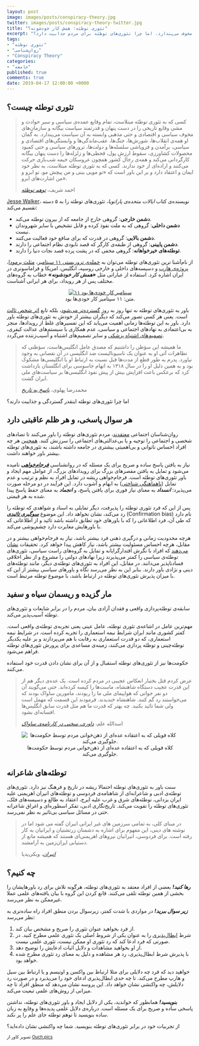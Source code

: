 ```yaml
---
layout: post
image: images/posts/conspiracy-theory.jpg
twitter: images/posts/conspiracy-theory-twitter.jpg
title: "تئوری توطئه؛ همش کار خودشونه؟"
excerpt: "تئوری توطئه علت تمام وقایع را توطئه‌ی دست‌های پنهان و سازمان‌های مخوف می‌پندارد. اما چرا تئوری‌های توطئه برای مردم جذابیت دارد؟"
tags:
- "تئوری توطئه"
- "روان‌شناسی"
- "Conspiracy Theory"
categories:
- "جامعه"
published: true
comments: true
date: 2019-04-17 12:00:00 +0000
---
```


## تئوری توطئه چیست؟

<blockquote class="blockquote">
  <p class="mb-0">کسی که به تئوری توطئه مبتلاست، تمام وقایع عمده‌ی سیاسی و سیر حوادث و مشی وقایع تاریخی را در دست پنهان و قدرتمند سیاست بیگانه و سازمان‌های مخوف سیاسی و اقتصادی و حتی مذهبی وابسته به آن سیاست می‌پندارد. به گمان او همه‌ی انقلاب‌ها، شورش‌ها، جنگ‌ها، عقب‌ماندگی‌ها و وابستگی‌های اقتصادی و سیاسی، برآمدن و فروپاشی سلسله‌ها و دولت‌ها، ترورهای سیاسی و حتی کمبود محصولات کشاورزی، سقوط ارزش پول، قحطی‌ها و زلزله‌ها را دست پنهان بیگانه کارگردانی می‌کند و همه‌ی رجال کشور همچون عروسکان خیمه شب‌بازی حرکت می‌کنند و اراده‌ای از خود ندارند. کسی که به تئوری توطئه مبتلاست، به نظر خود ایمان و اعتقاد دارد و بر این باور است که «تو مویی بینی و من پیچش مو، تو ابرو و من اشارت‌های ابرو».</p>
  <footer class="blockquote-footer">احمد شریف، <cite title="Source Title"><a href="https://www.noormags.ir/view/fa/articlepage/320205" title="توهم توطئه" rel="nofollow" target="_blank">توهم توطئه</a></cite></footer>
</blockquote>

<a href="https://en.wikipedia.org/wiki/Jesse_Walker" title="Jesse Walker" rel="nofollow" target="_blank">Jesse Walker</a>، نویسنده‌ی کتاب _ایالات متحده‌ی پارانویا_، تئوری‌های توطئه را به ۵ دسته تقسیم می‌کند:
<ul>
  <li><strong>دشمن خارجی</strong>: گروهی خارج از جامعه که از بیرون توطئه می‌کند.</li>
  <li><strong>دشمن داخلی</strong>: گروهی که به ملت نفوذ کرده و قابل تشخیص با سایر شهروندان نیست.</li>
  <li><strong>دشمن بالایی</strong>: گروهی در قدرت که برای منافع خود فعالیت می‌کنند.</li>
  <li><strong>دشمن پایینی</strong>: گروهی از طبقه‌ی کارگر که قصد نابودی نظام اجتماعی را دارند.</li>
  <li><strong>توطئه‌های خیرخواهانه</strong>: گروهی مخفی که در پشت پرده قصد نجات دنیا را دارند.</li>
</ul>

از نام‌آشنا ترین تئوری‌های توطئه می‌توان به <a href="https://fa.wikipedia.org/wiki/%D8%AA%D8%A6%D9%88%D8%B1%DB%8C%E2%80%8C%D9%87%D8%A7%DB%8C_%D8%AA%D9%88%D8%B7%D8%A6%D9%87_%DB%B1%DB%B1_%D8%B3%D9%BE%D8%AA%D8%A7%D9%85%D8%A8%D8%B1" title="تئوری‌های توطئه ۱۱ سپتامبر" rel="nofollow" target="_blank">حمله‌ی تروریستی ۱۱ سپتامبر</a>، <a href="https://fa.wikipedia.org/wiki/%D9%85%D8%AB%D9%84%D8%AB_%D8%A8%D8%B1%D9%85%D9%88%D8%AF%D8%A7" title="مثلث برمودا" rel="nofollow" target="_blank">مثلث برمودا</a>، <a href="https://fa.wikipedia.org/wiki/%D9%87%D8%A7%D8%B1%D9%BE" title="هارپ" rel="nofollow" target="_blank">پروژه‌ی هارپ</a> و دسیسه‌های داخلی و خارجی روسیه، انگلیس، امریکا و فراماسونری در ایران اشاره کرد. استفاده از عباراتی مثل ***«همش کار خودشونه»*** خطاب به گروه‌های مختلف پس از هر رویداد، برای هر ایرانی آشناست.

<center><figure class="figure">
  <a href="https://www.flickr.com/photos/28396605@N00/5132403491" title="Rally to Restore Sanity" rel="nofollow" target="_blank"><img src="https://upload.wikimedia.org/wikipedia/commons/thumb/7/73/Rally_to_Restore_Sanity_%285133012252%29.jpg/621px-Rally_to_Restore_Sanity_%285133012252%29.jpg" class="figure-img img-fluid rounded" alt="۱۱ سپتامبر کار خودی‌ها بود"></a>
  <figcaption class="figure-caption text-center">متن: ۱۱ سپتامبر کار خودی‌ها بود.</figcaption>
</figure></center>

باور به تئوری‌های توطئه نه تنها روز به روز <a href="https://www.ncbi.nlm.nih.gov/pubmed/21751999" title="Conspiracist ideation in Britain and Austria" rel="nofollow" target="_blank">گسترده‌تر می‌شود</a>، بلکه تابع <a href="https://www.ncbi.nlm.nih.gov/pubmed/18512419" title="The hidden impact of conspiracy theories" rel="nofollow" target="_blank">اثر شخص ثالث</a> است. یعنی هر کسی تصور می‌کند که دیگران بیشتر از خودش به تئوری‌های توطئه باور دارد. باور به این توطئه‌ها زمانی اهمیت می‌یابد که این تفسیرهای غلط از رویدادها، منجر به بی‌اعتمادی به نهادهای اجتماعی و سیاسی، عدم همکاری با سیستم‌های عدالت کیفری، <a href="https://www.ncbi.nlm.nih.gov/pubmed/20206284" title="The Immunisation Beliefs and Intentions Measure" rel="nofollow" target="_blank">تصمیم‌های اشتباه پزشکی</a> و سایر تصمیم‌های اشتباه و آسیب‌زننده می‌گردد.

<blockquote class="blockquote">
  <p class="mb-0">ما همیشه این سؤظن را داشتیم که مصدق عامل انگلیس‌هاست، سؤظنی که تظاهرات آتی او به عنوان یک ناسیونالیست ضد انگلیسی در آن نقصانی به وجود نیاورد. پدرم به طور قطع از مدت‌ها قبل نسبت به ارتباط او با انگلیسی‌ها مشکوک بود و به همین دلیل او را در سال ۱۳۱۸ به اتهام جاسوسی برای انگلستان بازداشت کرد که برعکس باعث افزایش بیش از پیش نفوذ انگلیسی‌ها بر سیاست‌های ملی ایران گشت.</p>
  <footer class="blockquote-footer">محمدرضا پهلوی، <cite title="Source Title"><a href="https://www.amazon.com/Answer-History-Mohammad-Reza-Pahlavi/dp/0772012962" title="پاسخ به تاریخ" rel="nofollow" target="_blank">پاسخ به تاریخ</a></cite></footer>
</blockquote>

اما چرا تئوری‌های توطئه اینقدر گستردگی و جذابیت دارند؟

## هر سوال پاسخی، و هر ظلم عاقبتی دارد
روان‌شناسان اجتماعی <a href="https://www.researchgate.net/publication/224012628_Belief_in_US_Government_Conspiracies_Against_Blacks_Among_Black_and_White_College_Students_Powerlessness_or_System_Blame" title="Belief in US Government Conspiracies Against Blacks Among Black and White College Students" rel="nofollow" target="_blank">معتقدند</a>، مردم تئوری‌های توطئه را باور می‌کنند تا تضادهای شخصی و اجتماعی را توجیه و یا بی‌عدالتی‌های اجتماعی را سرزنش کنند. <a href="https://www.ncbi.nlm.nih.gov/pubmed/23734136" title="Measuring belief in conspiracy theories" rel="nofollow" target="_blank">همچنین</a> هر چه افراد احساس ناتوانی و بی‌اهمیتی بیشتری در جامعه داشته باشند، به تئوری‌های توطئه بیشتر باور خواهند داشت.

نیاز به یافتن پاسخ ساده و صریح برای یک مسئله که در روانشناسی <a href="https://www.ncbi.nlm.nih.gov/pubmed/7815301/" title="Individual differences in need for cognitive closure" rel="nofollow" target="_blank">***فرجام‌خواهی***</a> نامیده می‌شود و تمایل به یافتن مقصرهای بزرگ برای رویدادهای بزرگ، از عوامل مهم ایجاد و باور تئوری‌های توطئه است. فرجام‌خواهی ریشه در تمایل افراد به نظم و ترتیب و عدم تمایل (<a href="https://en.wikipedia.org/wiki/Cognitive_dissonance" title="Cognitive dissonance" rel="nofollow" target="_blank">ناهماهنگی شناختی</a>) به ابهام و آشوب دارد. این فرآیند در دو مرحله صورت می‌پذیرد: ***انسداد*** به معنای نیاز فوری برای یافتن پاسخ، و ***انجماد*** به معنای حفظ پاسخ پیدا شده به هر قیمتی.

پس از این که فرد تئوری توطئه را پذیرفت، دیگر تمایلی به اسناد و شواهدی که توطئه را رد می‌کند، نشان نخواهد داد. این موضوع <a href="https://fa.wikipedia.org/wiki/%D8%B3%D9%88%DA%AF%DB%8C%D8%B1%DB%8C_%D8%AA%D8%A3%DB%8C%DB%8C%D8%AF%DB%8C" title="سوگیری تائیدی" rel="nofollow" target="_blank">***سوگیری تائیدی***</a> (Confirmation bias) نام دارد که طی آن، فرد اطلاعاتی را که با باورهای خود تطابق داشته باشد تائید و از اطلاعاتی که با باورهایش مغایرت دارد چشم‌پوشی می‌کند.

هرچه محدودیت زمانی و درگیری ذهنی فرد بیشتر باشد، نیاز به فرجام‌خواهی بیشتر و در مقابل، هرچه احساس مسئولیت بیشتر باشد، نیاز کاهش پیدا خواهد کرد. تحقیقات <a href="https://www.researchgate.net/publication/232606388_Review_of_Enemies_of_freedom_Understanding_right-wing_authoritarianism" title="Understanding right-wing authoritarianism" rel="nofollow" target="_blank">نشان می‌دهند</a> که افراد با نگرش اقتدارگرایانه و تمایل به گروه‌های راست سیاسی، تئوری‌های توطئه‌ی سیاسی را کمتر می‌پذیرند زیرا نهادهای دولتی را مشروع و از نظر اخلاقی فسادناپذیر می‌دانند. در مقابل، این افراد به تئوری‌های توطئه‌ی دیگر، مانند توطئه‌های دینی و نژادی باور دارند. بنابر این به نظر می‌رسد نگاه و باورهای سیاسی بیشتر از این که با میزان پذیرش تئوری‌های توطئه در ارتباط باشد، با موضوع توطئه مرتبط است.

## مار گزیده و ریسمان سیاه و سفید
سابقه‌ی توطئه‌پردازی واقعی و فقدان آزادی بیان، مردم را در برابر شایعات و تئوری‌های توطئه آسیب‌پذیر می‌کند.

مهم‌ترین عامل در اشاعه‌ی تئوری توطئه، عامل عینی یعنی تجربه‌ی توطئه‌ی واقعی است. کمتر کشوری مانند ایران شرایط نیمه استعماری را تجربه کرده است. در شرایط نیمه استعماری، که دو قدرت استعماری به رقابت با هم می‌پردازند و بر علیه یکدیگر توطئه‌چینی و توطئه پردازی می‌کنند، زمینه‌ی مساعدی برای پرورش تئوری‌های توطئه فراهم می‌شود.

حکومت‌ها نیز از تئوری‌های توطئه استقبال و از آن برای نشان دادن قدرت خود استفاده می‌کنند.

<blockquote class="blockquote">
  <p class="mb-0">عرض کردم قتل بختیار انعکاس عجیبی در مردم کرده است. یک عده‌ی دیگر هم از این قدرت عجیب دستگاه شاهنشاه، ماست‌ها را کیسه کرده‌اند. حتی می‌گویند آن دو نفر جوانی که هواپیمای ملی ما را ربودند، مامورین ساواک بودند که می‌خواستند رد گم کنند. شاهنشاه خندیدند. فرمودند این قسمت که مهمل است ولی شما تائید بکنید. چه بهتر که قدرت ما هم مثل قدرت سابق انگلیس‌ها افسانه‌ای بشود.</p>
  <footer class="blockquote-footer">اسدالله علم، <cite title="Source Title"><a href="https://www.noormags.ir/view/en/articlepage/468071" title="داوری، سخنی در کارنامه‌ی ساواک" rel="nofollow" target="_blank">داوری، سخنی در کارنامه‌ی ساواک</a></cite></footer>
</blockquote>

<center><figure class="figure">
  <img src="https://upload.wikimedia.org/wikipedia/commons/thumb/2/2a/TinFoilHat002.jpg/640px-TinFoilHat002.jpg" class="figure-img img-fluid rounded" alt="کلاه فویلی که به اعتقاده عده‌ای از ذهن‌خوانی مردم توسط حکومت‌ها جلوگیری می‌کند.">
  <figcaption class="figure-caption text-center">کلاه فویلی که به اعتقاده عده‌ای از ذهن‌خوانی مردم توسط حکومت‌ها جلوگیری می‌کند.</figcaption>
</figure></center>

## توطئه‌های شاعرانه
سنت باور به تئوری‌های توطئه احتمالا ریشه در تاریخ و فرهنگ نیز دارد. تئوری‌های توطئه‌ی ادبی و شاعرانه‌ای از شاهنامه‌ی فردوسی و توطئه‌های انیران اهریمنی علیه ایران یزدانی، توطئه‌های شرق و غرب علیه ایرج، اعتقاد به طالع و دسیسه‌های فلک، تئوری‌های توطئه را تقویت می‌کند. تاریخ‌نگاری ادبی، تفکر اسطوره‌ای و اغراق شاعرانه حتی در مسائل سیاسی بی‌تاثیر به نظر نمی‌رسد.

<blockquote class="blockquote">
  <p class="mb-0">در مبنای کلی، به تمامی سرزمین های غیر ایرانی انیران گفته می شود اما در نوشته های دینی، این مفهوم برای اشاره به دشمنان زرتشتیان و ایرانیان به کار رفته است. برای فردوسی، انیرانیان نیروهای اهریمنی‌ای هستند که همیشه مانع از دستیابی ایران‌زمین به آرامشند.</p>
  <footer class="blockquote-footer"><cite title="Source Title"><a href="https://fa.wikipedia.org/wiki/%D8%A7%D9%86%DB%8C%D8%B1%D8%A7%D9%86" title="انیران" rel="nofollow" target="_blank">انیران</a></cite>، ویکی‌پدیا</footer>
</blockquote>

## چه کنیم؟
***رها کنید!*** بعضی از افراد معتقد به تئوری‌های توطئه، هرگونه تلاش برای رد باورهایشان را بخشی از همین توطئه تلقی می‌کنند. قانع کردن این گروه با بیان یافته‌های علمی عملا غیرممکن به نظر می‌رسد.

***زیر سوال ببرید!*** در مواردی با شدت کمتر، زیرسوال بردن منطق افراد راه ساده‌تری به نظر می‌رسد:
<ol>
  <li> از فرد بخواهید عنوان تئوری را صریح و مشخص بیان کند.</li>
  <li> شرط <a href="https://en.wikipedia.org/wiki/Falsifiability" title="Falsifiability" rel="nofollow" target="_blank">ابطال‌پذیری</a> را به عنوان یکی از شروط اصلی یک تئوری علمی مطرح کنید. در صورتی که فرد ادعا کند که رد تئوری او ممکن نیست، تئوری علمی نیست.</li>
  <li> از او بخواهید مشاهدات و دلایل اثبات ادعایش را توضیح دهد.</li>
  <li> با پذیرش شرط ابطال‌پذیری، رد هر مشاهده و دلیل به معنای رد تئوری مطرح شده خواهد بود.</li>
</ol>
خواهید دید که فرد چه دلایلی برای مثلا ارتباط بین واکسن و اوتیسم و یا ارتباط بین سیل و هارپ مطرح می‌کند. تا چه حدی ابطال‌پذیری ادعای خود را می‌پذیرد و در صورت رد دلایلش، چه واکنشی نشان خواهد داد. این پروسه نشان می‌دهد که منطق افراد تا چه میزانی از روش‌های علمی تبعیت می‌کند.

***بنویسید!*** همانطور که خواندید، یکی از دلایل ایجاد و باور تئوری‌های توطئه، نداشتن پاسخی ساده و صریح برای یک مسئله است. درباره‌ی دلایل علمی پدیده‌ها و وقایع به زبان ساده بنویسید تا توهم توطئه جای علم را پر نکند.

از تجربیات خود در برابر تئوری‌های توطئه بنویسید. شما چه واکنشی نشان داده‌اید؟

<small>تصویر کاور از <a href="https://icons8.com" title="Ouch.pics" rel="nofollow" target="_blank">Ouch.pics</a></small>

<script type="application/ld+json">
{
  "@context": "https://schema.org",
  "@type": "FAQPage",
  "mainEntity": [{
    "@type": "Question",
    "name": "تئوری توطئه چیست؟",
    "acceptedAnswer": {
      "@type": "Answer",
      "text": "<p>کسی که به تئوری توطئه مبتلاست، تمام وقایع عمده‌ی سیاسی و سیر حوادث و مشی وقایع تاریخی را در دست پنهان و قدرتمند سیاست بیگانه و سازمان‌های مخوف سیاسی و اقتصادی و حتی مذهبی وابسته به آن سیاست می‌پندارد. به گمان او همه‌ی انقلاب‌ها، شورش‌ها، جنگ‌ها، عقب‌ماندگی‌ها و وابستگی‌های اقتصادی و سیاسی، برآمدن و فروپاشی سلسله‌ها و دولت‌ها، ترورهای سیاسی و حتی کمبود محصولات کشاورزی، سقوط ارزش پول، قحطی‌ها و زلزله‌ها را دست پنهان بیگانه کارگردانی می‌کند و همه‌ی رجال کشور همچون عروسکان خیمه شب‌بازی حرکت می‌کنند و اراده‌ای از خود ندارند. کسی که به تئوری توطئه مبتلاست، به نظر خود ایمان و اعتقاد دارد و بر این باور است که «تو مویی بینی و من پیچش مو، تو ابرو و من اشارت‌های ابرو».</p>"
    }
  }, {
    "@type": "Question",
    "name": "تئوری توطئه بر چند نوع است؟",
    "acceptedAnswer": {
      "@type": "Answer",
      "text": "<p>Jesse Walker، نویسنده‌ی کتاب ایالات متحده‌ی پارانویا، تئوری‌های توطئه را به ۵ دسته تقسیم می‌کند:</p>
  <ul> <li><strong>دشمن خارجی</strong>: گروهی خارج از جامعه که از بیرون توطئه می‌کند.</li> <li><strong>دشمن داخلی</strong>: گروهی که به ملت نفوذ کرده و قابل تشخیص با سایر شهروندان نیست.</li> <li><strong>دشمن بالایی</strong>: گروهی در قدرت که برای منافع خود فعالیت می‌کنند.</li> <li><strong>دشمن پایینی</strong>: گروهی از طبقه‌ی کارگر که قصد نابودی نظام اجتماعی را دارند.</li> <li><strong>توطئه‌های خیرخواهانه</strong>: گروهی مخفی که در پشت پرده قصد نجات دنیا را دارند.</li> </ul>"
    }
  }, {
    "@type": "Question",
    "name": "چرا تئوری‌های توطئه اینقدر گستردگی و جذابیت دارند؟",
    "acceptedAnswer": {
      "@type": "Answer",
      "text": "<p>روان‌شناسان اجتماعی معتقدند، مردم تئوری‌های توطئه را باور می‌کنند تا تضادهای شخصی و اجتماعی را توجیه و یا بی‌عدالتی‌های اجتماعی را سرزنش کنند. همچنین هر چه افراد احساس ناتوانی و بی‌اهمیتی بیشتری در جامعه داشته باشند، به تئوری‌های توطئه بیشتر باور خواهند داشت.
  </p><p>
نیاز به یافتن پاسخ ساده و صریح برای یک مسئله که در روانشناسی فرجام‌خواهی نامیده می‌شود و تمایل به یافتن مقصرهای بزرگ برای رویدادهای بزرگ، از عوامل مهم ایجاد و باور تئوری‌های توطئه است.</p>"
    }
  }, {
    "@type": "Question",
    "name": "چرا کسانی که به تئوری‌های توطئه باور دارند، حقیقت را نمی‌پذیرند؟",
    "acceptedAnswer": {
      "@type": "Answer",
      "text": "<p>پس از این که فرد تئوری توطئه را پذیرفت، دیگر تمایلی به اسناد و شواهدی که توطئه را رد می‌کند، نشان نخواهد داد. این موضوع <b>سوگیری تائیدی</b> (Confirmation bias) نام دارد که طی آن، فرد اطلاعاتی را که با باورهای خود تطابق داشته باشد تائید و از اطلاعاتی که با باورهایش مغایرت دارد چشم‌پوشی می‌کند.</p>"
    }
  }, {
    "@type": "Question",
    "name": "در مقابله با تئوری توطئه چه باید کرد؟",
    "acceptedAnswer": {
      "@type": "Answer",
      "text":"<p><strong><em>رها کنید!</em></strong> بعضی از افراد معتقد به تئوری‌های توطئه، هرگونه تلاش برای رد باورهایشان را بخشی از همین توطئه تلقی می‌کنند. قانع کردن این گروه با بیان یافته‌های علمی عملا غیرممکن به نظر می‌رسد.</p>
  <p><strong><em>زیر سوال ببرید!</em></strong> در مواردی با شدت کمتر، زیرسوال بردن منطق افراد راه ساده‌تری به نظر می‌رسد:</p>
  <p>۱.‌ از فرد بخواهید عنوان تئوری را صریح و مشخص بیان کند.</p>
  <p>۲. شرط ابطال‌پذیری را به عنوان یکی از شروط اصلی یک تئوری علمی مطرح کنید. در صورتی که فرد ادعا کند که رد تئوری او ممکن نیست، تئوری علمی نیست.</p>
  <p>۳. از او بخواهید مشاهدات و دلایل اثبات ادعایش را توضیح دهد.</p>
  <p>۴. با پذیرش شرط ابطال‌پذیری، رد هر مشاهده و دلیل به معنای رد تئوری مطرح شده خواهد بود.</p>"}
    }]
  }
</script>
